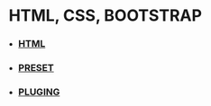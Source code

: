 
<h1>&nbsp;HTML, CSS, BOOTSTRAP</h1>
<ul>
<li>
<h3><a href="https://github.com/Tahsin000/WEB_DEVELOPMENT/tree/master/HTML%2C%20CSS%2C%20BOOTSTRAP/HTML/CLASS/Class%20Full%20site">HTML</a></h3>
</li>
<li>
<h3><a href="https://github.com/Tahsin000/WEB_DEVELOPMENT/blob/master/HTML%2C%20CSS%2C%20BOOTSTRAP/Preset/Tahsin%20Abrar%20Preset.rar">PRESET</a></h3>
</li>
<li>
<h3><a href="https://github.com/Tahsin000/WEB_DEVELOPMENT/tree/master/HTML%2C%20CSS%2C%20BOOTSTRAP/Preset/Plugins">PLUGING</a></h3>
</li>
</ul>

